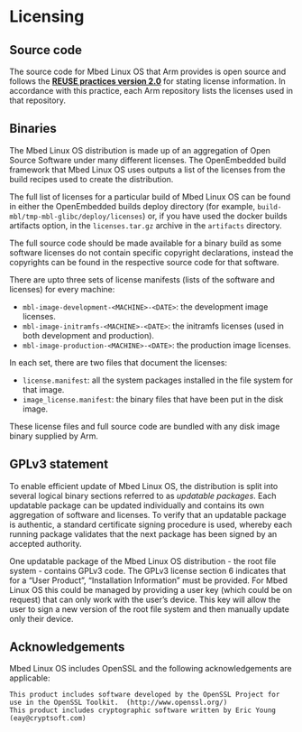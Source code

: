 # Licensing

## Source code

The source code for Mbed Linux OS that Arm provides is open source and follows the [**REUSE practices version 2.0**](https://reuse.software/practices/2.0/) for stating license information. In accordance with this practice, each Arm repository lists the licenses used in that repository.

## Binaries

The Mbed Linux OS distribution is made up of an aggregation of Open Source Software under many different licenses. The OpenEmbedded build framework that Mbed Linux OS uses outputs a list of the licenses from the build recipes used to create the distribution.

The full list of licenses for a particular build of Mbed Linux OS can be found in either the OpenEmbedded builds deploy directory (for example, `build-mbl/tmp-mbl-glibc/deploy/licenses`) or, if you have used the docker builds artifacts option, in the `licenses.tar.gz` archive in the `artifacts` directory.

<span class="notes">The full source code should be made available for a binary build as some software licenses do not contain specific copyright declarations, instead the copyrights can be found in the respective source code for that software.</span>

There are upto three sets of license manifests (lists of the software and licenses) for every machine:

* `mbl-image-development-<MACHINE>-<DATE>`: the development image licenses.
* `mbl-image-initramfs-<MACHINE>-<DATE>`: the initramfs licenses (used in both development and production).
* `mbl-image-production-<MACHINE>-<DATE>`: the production image licenses.

In each set, there are two files that document the licenses:

* `license.manifest`: all the system packages installed in the file system for that image.
* `image_license.manifest`: the binary files that have been put in the disk image.

These license files and full source code are bundled with any disk image binary supplied by Arm.

## GPLv3 statement

To enable efficient update of Mbed Linux OS, the distribution is split into several logical binary sections referred to as *updatable packages*. Each updatable package can be updated individually and contains its own aggregation of software and licenses. To verify that an updatable package is authentic, a standard certificate signing procedure is used, whereby each running package validates that the next package has been signed by an accepted authority.

One updatable package of the Mbed Linux OS distribution - the root file system - contains GPLv3 code. The GPLv3 license section 6 indicates that for a “User Product”, “Installation Information” must be provided. For Mbed Linux OS this could be managed by providing a user key (which could be on request) that can only work with the user’s device. This key will allow the user to sign a new version of the root file system and then manually update only their device.

## Acknowledgements

Mbed Linux OS includes OpenSSL and the following acknowledgements are applicable:

    This product includes software developed by the OpenSSL Project for use in the OpenSSL Toolkit.  (http://www.openssl.org/)
    This product includes cryptographic software written by Eric Young (eay@cryptsoft.com)
